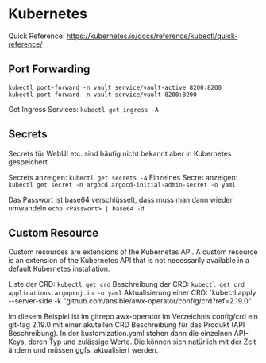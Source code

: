 # Kubernetes

Quick Reference: https://kubernetes.io/docs/reference/kubectl/quick-reference/

## Port Forwarding
```
kubectl port-forward -n vault service/vault-active 8200:8200
kubectl port-forward -n vault service/vault 8200:8200
```

Get Ingress Services:  `kubectl get ingress -A`

## Secrets

Secrets für WebUI etc. sind häufig nicht bekannt aber in Kubernetes gespeichert. 

Secrets anzeigen: `kubectl get secrets -A`
Einzelnes Secret anzeigen: `kubectl get secret -n argocd argocd-initial-admin-secret -o yaml`

Das Passwort ist base64 verschlüsselt, dass muss man dann wieder umwandeln
`echo <Passwort> | base64 -d`






## Custom Resource

Custom resources are extensions of the Kubernetes API. A custom resource is an extension of the Kubernetes API that is not necessarily available in a default Kubernetes installation. 

Liste der CRD: `kubectl get crd`
Beschreibung der CRD:  `kubectl get crd applications.argoproj.io -o yaml`
Aktualisierung einer CRD:  `kubectl apply --server-side -k "github.com/ansible/awx-operator/config/crd?ref=2.19.0"

Im diesem Beispiel ist im gitrepo awx-operator im Verzeichnis config/crd ein git-tag 2.19.0 mit einer akutellen CRD Beschreibung für das Produkt (API Beschreibung). In der kustomization.yaml stehen dann die einzelnen API-Keys, deren Typ und zulässige Werte. Die können sich natürlich mit der Zeit ändern und müssen ggfs. aktualisiert werden.





